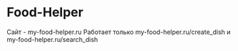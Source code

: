 # Food-Helper
 Сайт - my-food-helper.ru
 Работает только my-food-helper.ru/create_dish и my-food-helper.ru/search_dish
